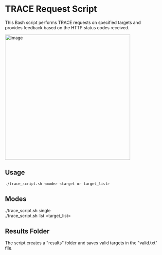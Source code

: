 # TRACE Request Script

This Bash script performs TRACE requests on specified targets and provides feedback based on the HTTP status codes received.<br>

<img width="411" alt="image" src="https://github.com/joelindra/x5t1nj3ct/assets/44172898/a97be54d-dbda-4adf-8c75-1bc294183a7d">

## Usage

```bash
./trace_script.sh <mode> <target or target_list>
```
## Modes
./trace_script.sh single <target><br>
./trace_script.sh list <target_list>

## Results Folder
The script creates a "results" folder and saves valid targets in the "valid.txt" file.
